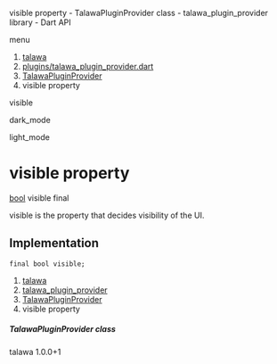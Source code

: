 




visible property - TalawaPluginProvider class - talawa\_plugin\_provider library - Dart API







menu

1. [talawa](../../index.html)
2. [plugins/talawa\_plugin\_provider.dart](../../file-___home_harshil_Desktop_open-source_palisadoes_talawa_lib_plugins_talawa_plugin_provider/)
3. [TalawaPluginProvider](../../file-___home_harshil_Desktop_open-source_palisadoes_talawa_lib_plugins_talawa_plugin_provider/TalawaPluginProvider-class.html)
4. visible property

visible


dark\_mode

light\_mode




# visible property


[bool](https://api.flutter.dev/flutter/dart-core/bool-class.html)
visible
final

visible is the property that decides visibility of the UI.


## Implementation

```
final bool visible;
```

 


1. [talawa](../../index.html)
2. [talawa\_plugin\_provider](../../file-___home_harshil_Desktop_open-source_palisadoes_talawa_lib_plugins_talawa_plugin_provider/)
3. [TalawaPluginProvider](../../file-___home_harshil_Desktop_open-source_palisadoes_talawa_lib_plugins_talawa_plugin_provider/TalawaPluginProvider-class.html)
4. visible property

##### TalawaPluginProvider class





talawa
1.0.0+1






